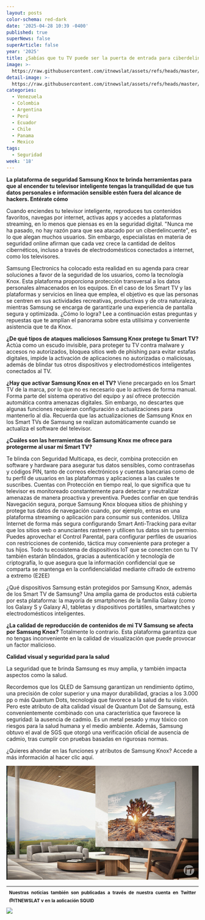 ```yaml
---
layout: posts
color-schema: red-dark
date: '2025-04-28 10:39 -0400'
published: true
superNews: false
superArticle: false
year: '2025'
title: ¿Sabías que tu TV puede ser la puerta de entrada para ciberdelincuentes?
image: >-
  https://raw.githubusercontent.com/itnewslat/assets/refs/heads/master/img/540x320/tv-samsung-ces-22-p.jpg
detail-image: >-
  https://raw.githubusercontent.com/itnewslat/assets/refs/heads/master/img/1024x680/tv-samsung-ces-22-g.jpg
categories:
  - Venezuela
  - Colombia
  - Argentina
  - Perú
  - Ecuador
  - Chile
  - Panama
  - Mexico
tags:
  - Seguridad
week: '18'
---
```

**La plataforma de seguridad Samsung Knox te brinda herramientas para que al encender tu televisor inteligente tengas la tranquilidad de que tus datos personales e información sensible estén fuera del alcance de hackers. Entérate cómo**

Cuando enciendes tu televisor inteligente, reproduces tus contenidos favoritos, navegas por internet, activas apps y accedes a plataformas streaming, en lo menos que piensas es en la seguridad digital.  "Nunca me ha pasado, no hay razón para que sea atacado por un ciberdelincuente", es lo que alegan muchos usuarios.  Sin embargo, especialistas en materia de seguridad online afirman que cada vez crece la cantidad de delitos cibernéticos, incluso a través de electrodomésticos conectados a internet, como los televisores.

Samsung Electronics ha colocado esta realidad en su agenda para crear soluciones a favor de la seguridad de los usuarios, como la tecnología Knox.  Esta plataforma proporciona protección transversal a los datos personales almacenados en los equipos.  En el caso de los Smart TV y las plataformas y servicios en línea que emplea, el objetivo es que las personas se centren en sus actividades recreativas, productivas y de otra naturaleza, mientras Samsung se encarga de garantizarle una experiencia de pantalla segura y optimizada.  ¿Cómo lo logra?   Lee a continuación estas preguntas y repuestas que te amplían el panorama sobre esta utilísima y conveniente asistencia que te da Knox.

**¿De qué tipos de ataques maliciosos Samsung Knox protege tu Smart TV?**  Actúa como un escudo invisible, para proteger tu TV contra malware y accesos no autorizados, bloquea sitios web de phishing para evitar estafas digitales, impide la activación de aplicaciones no autorizadas o maliciosas, además de blindar tus otros dispositivos y electrodomésticos inteligentes conectados al TV.

**¿Hay que activar Samsung Knox en el TV?** Viene precargado en los Smart TV de la marca, por lo que no es necesario que lo actives de forma manual.   Forma parte del sistema operativo del equipo y así ofrece protección automática contra amenazas digitales.  Sin embargo, no descartes que algunas funciones requieran configuración o actualizaciones para mantenerlo al día.  Recuerda que las actualizaciones de Samsung Knox en los Smart TVs de Samsung se realizan automáticamente cuando se actualiza el software del televisor.

**¿Cuáles son las herramientas de Samsung Knox me ofrece para protegerme al usar mi Smart TV?**

Te blinda con Seguridad Multicapa, es decir, combina protección en software y hardware para asegurar tus datos sensibles, como contraseñas y códigos PIN, tanto de correos electrónicos y cuentas bancarias como de tu perfil de usuarios en las plataformas y aplicaciones a las cuales te suscribes.   Cuentas con Protección en tiempo real, lo que significa que tu televisor es monitoreado constantemente para detectar y neutralizar amenazas de manera proactiva y preventiva.   Puedes confiar en que tendrás Navegación segura, porque Samsung Knox bloquea sitios de phishing y protege tus datos de navegación cuando, por ejemplo, entras en una plataforma streaming o aplicación para consumir sus contenidos.  Utiliza Internet de forma más segura configurando Smart Anti-Tracking para evitar que los sitios web o anunciantes rastreen y utilicen tus datos sin tu permiso. Puedes aprovechar el Control Parental, para configurar perfiles de usuarios con restricciones de contenido, táctica muy conveniente para proteger a tus hijos.   Todo tu ecosistema de dispositivos IoT que se conecten con tu TV también estarán blindados, gracias a autenticación y tecnología de criptografía, lo que asegura que la información confidencial que se comparta se mantenga en la confidencialidad mediante cifrado de extremo a extremo (E2EE)

¿Qué dispositivos Samsung están protegidos por Samsung Knox, además de los Smart TV de Samsung?  Una amplia gama de productos está cubierta por esta plataforma: la mayoría de smartphones de la familia Galaxy (como los Galaxy S y Galaxy A), tabletas y dispositivos portátiles, smartwatches y electrodomésticos inteligentes.

**¿La calidad de reproducción de contenidos de mi TV Samsung se afecta por Samsung Knox?** Totalmente lo contrario.  Esta plataforma garantiza que no tengas inconveniente en la calidad de visualización que puede provocar un factor malicioso.

**Calidad visual y seguridad para la salud**

La seguridad que te brinda Samsung es muy amplia, y también impacta aspectos como la salud.   

Recordemos que los QLED de Samsung garantizan un rendimiento óptimo, una precisión de color superior y una mayor durabilidad, gracias a los 3.000 pp o más Quantum Dots, tecnología que favorece a la salud de tu visión. Pero este atributo de alta calidad visual de Quantum Dot de Samsung, está convenientemente combinado con una característica que favorece la seguridad: la ausencia de cadmio.  Es un metal pesado y muy tóxico con riesgos para la salud humana y el medio ambiente.  Además, Samsung obtuvo el aval de SGS que otorgó una verificación oficial de ausencia de cadmio, tras cumplir con pruebas basadas en rigurosas normas. 

¿Quieres ahondar en las funciones y atributos de Samsung Knox?   Accede a más información al hacer clic aquí.

![](https://raw.githubusercontent.com/itnewslat/assets/refs/heads/master/img/540x320/tv-samsung-ces-22-p.jpg)

<table style="height: 42px;" width="569">
<tbody>
<tr>
<td style="text-align: justify;"><sub><strong>Nuestras noticias también son publicadas a través de nuestra cuenta en Twitter <a href="https://twitter.com/itnewslat?lang=es">@ITNEWSLAT</a> y en la aplicación <a href="https://squidapp.co/en/">SQUID</a></strong></sub></td>
</tr>
</tbody>
</table>

<img src="https://tracker.metricool.com/c3po.jpg?hash=56f88a41e39ab42c063cc51676587a04"/>